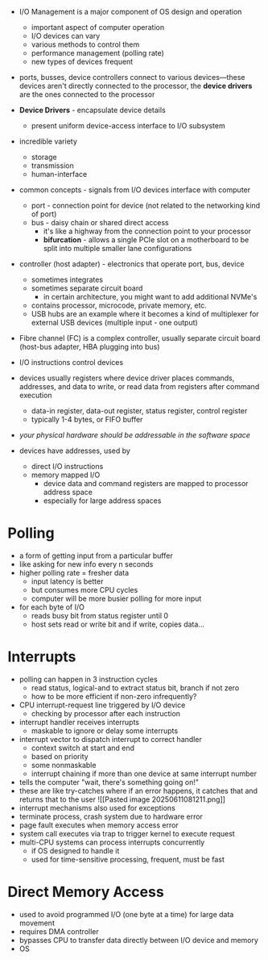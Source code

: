 - I/O Management is a major component of OS design and operation
	- important aspect of computer operation
	- I/O devices can vary
	- various methods to control them
	- performance management (polling rate)
	- new types of devices frequent
- ports, busses, device controllers connect to various devices—these devices aren't directly connected to the processor, the **device drivers** are the ones connected to the processor
- **Device Drivers** - encapsulate device details
	- present uniform device-access interface to I/O subsystem

- incredible variety
	- storage
	- transmission
	- human-interface
- common concepts - signals from I/O devices interface with computer
	- port - connection point for device (not related to the networking kind of port)
	- bus - daisy chain or shared direct access
		- it's like a highway from the connection point to your processor
		- **bifurcation** - allows a single PCIe slot on a motherboard to be split into multiple smaller lane configurations
- controller (host adapter) - electronics that operate port, bus, device
	- sometimes integrates
	- sometimes separate circuit board
		- in certain architecture, you might want to add additional NVMe's
	- contains processor, microcode, private memory, etc.
	- USB hubs are an example where it becomes a kind of multiplexer for external USB devices (multiple input - one output)
- Fibre channel (FC) is a complex controller, usually separate circuit board (host-bus adapter, HBA plugging into bus)
- I/O instructions control devices
- devices usually registers where device driver places commands, addresses, and data to write, or read data from registers after command execution
	- data-in register, data-out register, status register, control register
	- typically 1-4 bytes, or FIFO buffer
- *your physical hardware should be addressable in the software space*
- devices have addresses, used by
	- direct I/O instructions
	- memory mapped I/O
		- device data and command registers are mapped to processor address space
		- especially for large address spaces
# Polling
- a form of getting input from a particular buffer	
- like asking for new info every n seconds	
- higher polling rate = fresher data
	- input latency is better
	- but consumes more CPU cycles
	- computer will be more busier polling for more input
- for each byte of I/O
	- reads busy bit from status register until 0
	- host sets read or write bit and if write, copies data...
# Interrupts
- polling can happen in 3 instruction cycles
	- read status, logical-and to extract status bit, branch if not zero
	- how to be more efficient if non-zero infrequently?
- CPU interrupt-request line triggered by I/O device
	- checking by processor after each instruction
- interrupt handler receives interrupts
	- maskable to ignore or delay some interrupts
- interrupt vector to dispatch interrupt to correct handler
	- context switch at start and end
	- based on priority
	- some nonmaskable
	- interrupt chaining if more than one device at same interrupt number
- tells the computer "wait, there's something going on!"
- these are like try-catches where if an error happens, it catches that and returns that to the user
![[Pasted image 20250611081211.png]]
- interrupt mechanisms also used for exceptions
- terminate process, crash system due to hardware error
- page fault executes when memory access error
- system call executes via trap to trigger kernel to execute request
- multi-CPU systems can process interrupts concurrently
	- if OS designed to handle it
	- used for time-sensitive processing, frequent, must be fast
# Direct Memory Access
- used to avoid programmed I/O (one byte at a time) for large data movement
- requires DMA controller
- bypasses CPU to transfer data directly between I/O device and memory
- OS 